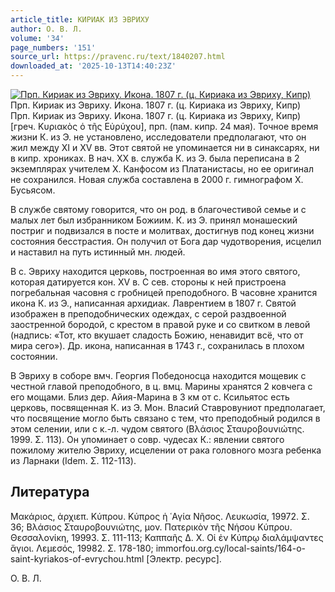 ```yaml
---
article_title: КИРИАК ИЗ ЭВРИХУ
author: О. В. Л.
volume: '34'
page_numbers: '151'
source_url: https://pravenc.ru/text/1840207.html
downloaded_at: '2025-10-13T14:40:23Z'
---
```


[![Прп. Кириак из Эвриху. Икона. 1807 г. (ц. Кириака из Эвриху, Кипр)](https://pravenc.ru/data/2015/03/18/1234038886/i200.jpg "Кликните для увеличения картинки")](https://pravenc.ru/data/2015/03/18/1234038886/i400.jpg)Прп. Кириак из Эвриху. Икона. 1807 г. (ц. Кириака из Эвриху, Кипр)  
Прп. Кириак из Эвриху. Икона. 1807 г. (ц. Кириака из Эвриху, Кипр)[греч. Κυριακὸς ὁ τῆς Εὐρύχου], прп. (пам. кипр. 24 мая). Точное время жизни К. из Э. не установлено, исследователи предполагают, что он жил между XI и XV вв. Этот святой не упоминается ни в синаксарях, ни в кипр. хрониках. В нач. ХХ в. служба К. из Э. была переписана в 2 экземплярах учителем Х. Канфосом из Платанистасы, но ее оригинал не сохранился. Новая служба составлена в 2000 г. гимнографом Х. Бусьясом.

В службе святому говорится, что он род. в благочестивой семье и с малых лет был избранником Божиим. К. из Э. принял монашеский постриг и подвизался в посте и молитвах, достигнув под конец жизни состояния бесстрастия. Он получил от Бога дар чудотворения, исцелил и наставил на путь истинный мн. людей.

В с. Эвриху находится церковь, построенная во имя этого святого, которая датируется кон. XV в. С сев. стороны к ней пристроена погребальная часовня с гробницей преподобного. В часовне хранится икона К. из Э., написанная архидиак. Лаврентием в 1807 г. Святой изображен в преподобнических одеждах, с серой раздвоенной заостренной бородой, с крестом в правой руке и со свитком в левой (надпись: «Тот, кто вкушает сладость Божию, ненавидит всё, что от мира сего»). Др. икона, написанная в 1743 г., сохранилась в плохом состоянии.

В Эвриху в соборе вмч. Георгия Победоносца находится мощевик с честной главой преподобного, в ц. вмц. Марины хранятся 2 ковчега с его мощами. Близ дер. Айия-Марина в 3 км от с. Ксильятос есть церковь, посвященная К. из Э. Мон. Власий Ставровуниот предполагает, что посвящение могло быть связано с тем, что преподобный родился в этом селении, или с к.-л. чудом святого (Βλάσιος Σταυροβουνιώτης. 1999. Σ. 113). Он упоминает о совр. чудесах К.: явлении святого пожилому жителю Эвриху, исцелении от рака головного мозга ребенка из Ларнаки (Idem. Σ. 112-113).

## Литература

Μακάριος, ἀρχιεπ. Κύπρου. Κύπρος ἡ ῾Αγία Νῆσος. Λευκωσία, 19972. Σ. 36; Βλάσιος Σταυροβουνιώτης, μον. Πατερικὸν τῆς Νήσου Κύπρου. Θεσσαλονίκη, 19993. Σ. 111-113; Καππαῆς Δ. Χ. Οἱ ἐν Κύπρῳ διαλάμψαντες ἅγιοι. Λεμεσός, 19982. Σ. 178-180; immorfou.org.cy/local-saints/164-o-saint-kyriakos-of-evrychou.html [Электр. ресурс].

О. В. Л.
